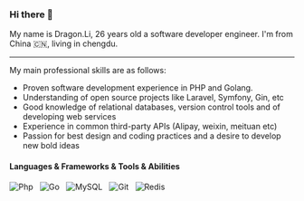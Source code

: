 ### Hi there 👋

My name is Dragon.Li, 26 years old a software developer engineer. I'm from China 🇨🇳, living in chengdu.

<hr>

My main professional skills are as follows:
- Proven software development experience in PHP and Golang.
- Understanding of open source projects like Laravel, Symfony, Gin, etc
- Good knowledge of relational databases, version control tools and of developing web services
- Experience in common third-party APIs (Alipay, weixin, meituan etc)
- Passion for best design and coding practices and a desire to develop new bold ideas

#### Languages & Frameworks & Tools & Abilities
![Php](https://img.shields.io/badge/-Php-black?logo=php&style=social)&nbsp;&nbsp;
![Go](https://img.shields.io/badge/-Go-black?logo=go&style=social)&nbsp;&nbsp;
![MySQL](https://img.shields.io/badge/-MySQL-black?logo=mysql&style=social)&nbsp;&nbsp;
![Git](https://img.shields.io/badge/-Git-black?logo=git&style=social)&nbsp;&nbsp;
![Redis](https://img.shields.io/badge/-Redis-black?logo=redis&style=social)&nbsp;&nbsp;
